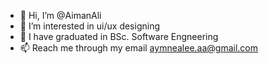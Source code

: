 - 👋 Hi, I’m @AimanAli
- 👀 I’m interested in ui/ux designing
- 🌱 I have graduated in BSc. Software Engneering
- 📫 Reach me through my email aymnealee.aa@gmail.com

